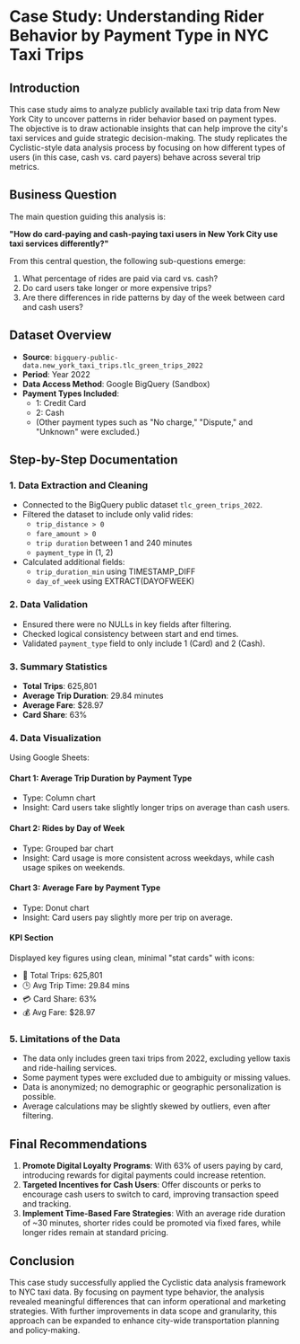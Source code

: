 # Case Study: Understanding Rider Behavior by Payment Type in NYC Taxi Trips

## Introduction
This case study aims to analyze publicly available taxi trip data from New York City to uncover patterns in rider behavior based on payment types. The objective is to draw actionable insights that can help improve the city's taxi services and guide strategic decision-making. The study replicates the Cyclistic-style data analysis process by focusing on how different types of users (in this case, cash vs. card payers) behave across several trip metrics.

## Business Question
The main question guiding this analysis is:

**"How do card-paying and cash-paying taxi users in New York City use taxi services differently?"**

From this central question, the following sub-questions emerge:
1. What percentage of rides are paid via card vs. cash?
2. Do card users take longer or more expensive trips?
3. Are there differences in ride patterns by day of the week between card and cash users?

## Dataset Overview
- **Source**: `bigquery-public-data.new_york_taxi_trips.tlc_green_trips_2022`
- **Period**: Year 2022
- **Data Access Method**: Google BigQuery (Sandbox)
- **Payment Types Included**:
  - 1: Credit Card
  - 2: Cash
  - (Other payment types such as "No charge," "Dispute," and "Unknown" were excluded.)

## Step-by-Step Documentation

### 1. Data Extraction and Cleaning
- Connected to the BigQuery public dataset `tlc_green_trips_2022`.
- Filtered the dataset to include only valid rides:
  - `trip_distance > 0`
  - `fare_amount > 0`
  - `trip duration` between 1 and 240 minutes
  - `payment_type` in (1, 2)
- Calculated additional fields:
  - `trip_duration_min` using TIMESTAMP_DIFF
  - `day_of_week` using EXTRACT(DAYOFWEEK)

### 2. Data Validation
- Ensured there were no NULLs in key fields after filtering.
- Checked logical consistency between start and end times.
- Validated `payment_type` field to only include 1 (Card) and 2 (Cash).

### 3. Summary Statistics
- **Total Trips**: 625,801
- **Average Trip Duration**: 29.84 minutes
- **Average Fare**: $28.97
- **Card Share**: 63%

### 4. Data Visualization
Using Google Sheets:

#### Chart 1: Average Trip Duration by Payment Type
- Type: Column chart
- Insight: Card users take slightly longer trips on average than cash users.

#### Chart 2: Rides by Day of Week
- Type: Grouped bar chart
- Insight: Card usage is more consistent across weekdays, while cash usage spikes on weekends.

#### Chart 3: Average Fare by Payment Type
- Type: Donut chart
- Insight: Card users pay slightly more per trip on average.

#### KPI Section
Displayed key figures using clean, minimal "stat cards" with icons:
- 🚕 Total Trips: 625,801
- 🕒 Avg Trip Time: 29.84 mins
- 💳 Card Share: 63%
- 💰 Avg Fare: $28.97

### 5. Limitations of the Data
- The data only includes green taxi trips from 2022, excluding yellow taxis and ride-hailing services.
- Some payment types were excluded due to ambiguity or missing values.
- Data is anonymized; no demographic or geographic personalization is possible.
- Average calculations may be slightly skewed by outliers, even after filtering.

## Final Recommendations

1. **Promote Digital Loyalty Programs**: With 63% of users paying by card, introducing rewards for digital payments could increase retention.
2. **Targeted Incentives for Cash Users**: Offer discounts or perks to encourage cash users to switch to card, improving transaction speed and tracking.
3. **Implement Time-Based Fare Strategies**: With an average ride duration of ~30 minutes, shorter rides could be promoted via fixed fares, while longer rides remain at standard pricing.

## Conclusion
This case study successfully applied the Cyclistic data analysis framework to NYC taxi data. By focusing on payment type behavior, the analysis revealed meaningful differences that can inform operational and marketing strategies. With further improvements in data scope and granularity, this approach can be expanded to enhance city-wide transportation planning and policy-making.

